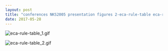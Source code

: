 ```yaml
---
layout: post
title: "conferences NKS2005 presentation figures 2-eca-rule-table eca-rule-table.nb"
date: 2017-05-28
---
```


![eca-rule-table_1.gif](../../../assets/2017/05/28/eca-rule-table-500px/eca-rule-table_1.gif)

![eca-rule-table_2.gif](../../../assets/2017/05/28/eca-rule-table-500px/eca-rule-table_2.gif)

